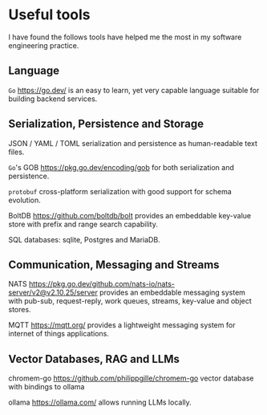 # Useful tools
I have found the follows tools have helped me the most in my software engineering practice.

## Language
`Go` https://go.dev/ is an easy to learn, yet very capable language suitable for building backend services.

## Serialization, Persistence and Storage
JSON / YAML / TOML serialization and persistence as human-readable text files.

`Go`'s GOB https://pkg.go.dev/encoding/gob for both serialization and persistence.

`protobuf` cross-platform serialization with good support for schema evolution.

BoltDB https://github.com/boltdb/bolt provides an embeddable key-value store with prefix and range search capability.

SQL databases: sqlite, Postgres and MariaDB.

## Communication, Messaging and Streams

NATS https://pkg.go.dev/github.com/nats-io/nats-server/v2@v2.10.25/server provides an embeddable messaging system with pub-sub, request-reply, work queues, streams, key-value and object stores.

MQTT https://mqtt.org/ provides a lightweight messaging system for internet of things applications.

## Vector Databases, RAG and LLMs
chromem-go https://github.com/philippgille/chromem-go vector database with bindings to ollama

ollama https://ollama.com/ allows running LLMs locally.